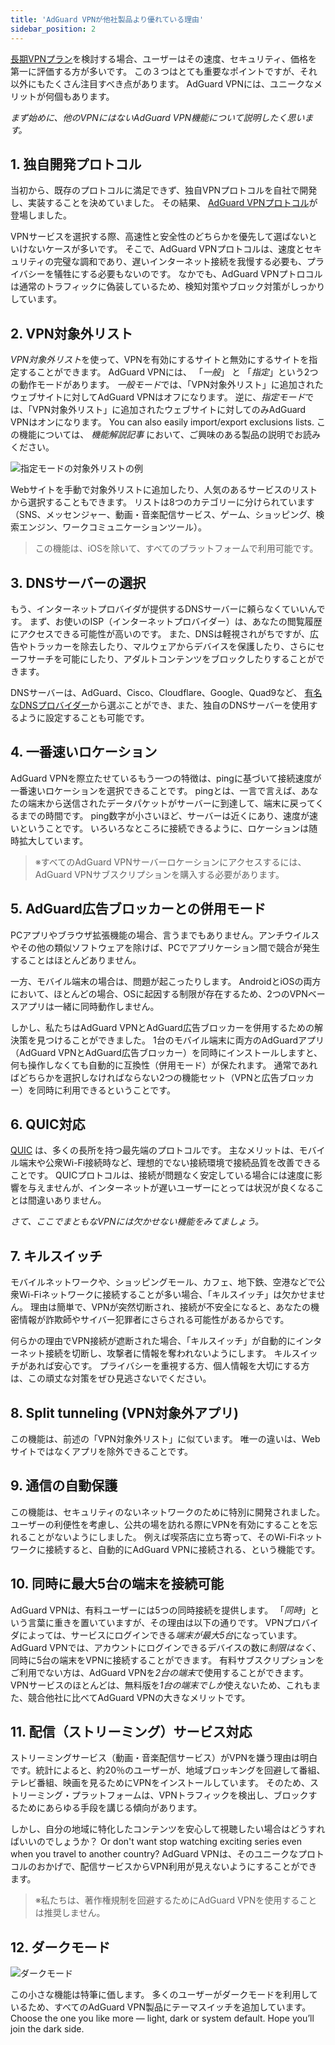 ```yaml
---
title: 'AdGuard VPNが他社製品より優れている理由'
sidebar_position: 2
---
```


[長期VPNプラン](subscription.md)を検討する場合、ユーザーはその速度、セキュリティ、価格を第一に評価する方が多いです。 この３つはとても重要なポイントですが、それ以外にもたくさん注目すべき点があります。 AdGuard VPNには、ユニークなメリットが何個もあります。

*まず始めに、他のVPNにはないAdGuard VPN機能について説明したく思います。*

## 1. 独自開発プロトコル
当初から、既存のプロトコルに満足できず、独自VPNプロトコルを自社で開発し、実装することを決めていました。 その結果、 [AdGuard VPNプロトコル](adguard-vpn-protocol.mdx)が登場しました。

VPNサービスを選択する際、高速性と安全性のどちらかを優先して選ばないといけないケースが多いです。 そこで、AdGuard VPNプロトコルは、速度とセキュリティの完璧な調和であり、遅いインターネット接続を我慢する必要も、プライバシーを犠牲にする必要もないのです。 なかでも、AdGuard VPNプトロコルは通常のトラフィックに偽装しているため、検知対策やブロック対策がしっかりしています。

## 2. VPN対象外リスト
*VPN対象外リスト*を使って、VPNを有効にするサイトと無効にするサイトを指定することができます。 AdGuard VPNには、 「*一般*」 と 「*指定*」という2つの動作モードがあります。 *一般モード*では、「VPN対象外リスト」に追加されたウェブサイトに対してAdGuard VPNはオフになります。 逆に、*指定モード*では、「VPN対象外リスト」に追加されたウェブサイトに対してのみAdGuard VPNはオンになります。 You can also easily import/export exclusions lists. この機能については、 *機能解説記事* において、ご興味のある製品の説明でお読みください。

![指定モードの対象外リストの例](https://cdn.adguard.com/public/Adguard/Blog/vpn_export_exclusions.png)

Webサイトを手動で対象外リストに追加したり、人気のあるサービスのリストから選択することもできます。 リストは8つのカテゴリーに分けられています（SNS、メッセンジャー、動画・音楽配信サービス、ゲーム、ショッピング、検索エンジン、ワークコミュニケーションツール）。

> この機能は、iOSを除いて、すべてのプラットフォームで利用可能です。

## 3. DNSサーバーの選択
もう、インターネットプロバイダが提供するDNSサーバーに頼らなくていいんです。 まず、お使いのISP（インターネットプロバイダー）は、あなたの閲覧履歴にアクセスできる可能性が高いのです。 また、DNSは軽視されがちですが、広告やトラッカーを除去したり、マルウェアからデバイスを保護したり、さらにセーフサーチを可能にしたり、アダルトコンテンツをブロックしたりすることができます。

DNSサーバーは、AdGuard、Cisco、Cloudflare、Google、Quad9など、 [有名なDNSプロバイダー](https://kb.adguard.com/ja/general/dns-providers)から選ぶことができ、また、独自のDNSサーバーを使用するように設定することも可能です。

## 4. 一番速いロケーション

AdGuard VPNを際立たせているもう一つの特徴は、pingに基づいて接続速度が一番速いロケーションを選択できることです。 pingとは、一言で言えば、あなたの端末から送信されたデータパケットがサーバーに到達して、端末に戻ってくるまでの時間です。 ping数字が小さいほど、サーバーは近くにあり、速度が速いということです。 いろいろなところに接続できるように、ロケーションは随時拡大しています。

> ※すべてのAdGuard VPNサーバーロケーションにアクセスするには、AdGuard VPNサブスクリプションを購入する必要があります。

## 5. AdGuard広告ブロッカーとの併用モード

PCアプリやブラウザ拡張機能の場合、言うまでもありません。アンチウイルスやその他の類似ソフトウェアを除けば、PCでアプリケーション間で競合が発生することはほとんどありません。

一方、モバイル端末の場合は、問題が起こったりします。 AndroidとiOSの両方において、ほとんどの場合、OSに起因する制限が存在するため、2つのVPNベースアプリは一緒に同時動作しません。

しかし、私たちはAdGuard VPNとAdGuard広告ブロッカーを併用するための解決策を見つけることができました。 1台のモバイル端末に両方のAdGuardアプリ（AdGuard VPNとAdGuard広告ブロッカー）を同時にインストールしますと、何も操作しなくても自動的に互換性（併用モード）が保たれます。 通常であればどちらかを選択しなければならない2つの機能セット（VPNと広告ブロッカー）を同時に利用できるということです。

## 6. QUIC対応
[QUIC](https://adguard.com/ja/blog/dns-over-quic.html) は、多くの長所を持つ最先端のプロトコルです。 主なメリットは、モバイル端末や公衆Wi-Fi接続時など、理想的でない接続環境で接続品質を改善できることです。 QUICプロトコルは、接続が問題なく安定している場合には速度に影響を与えませんが、インターネットが遅いユーザーにとっては状況が良くなることは間違いありません。

*さて、ここでまともなVPNには欠かせない機能をみてましょう。*

## 7. キルスイッチ
モバイルネットワークや、ショッピングモール、カフェ、地下鉄、空港などで公衆Wi-Fiネットワークに接続することが多い場合、「キルスイッチ」は欠かせません。 理由は簡単で、VPNが突然切断され、接続が不安全になると、あなたの機密情報が詐欺師やサイバー犯罪者にさらされる可能性があるからです。

何らかの理由でVPN接続が遮断された場合、「キルスイッチ」が自動的にインターネット接続を切断し、攻撃者に情報を奪われないようにします。 キルスイッチがあれば安心です。 プライバシーを重視する方、個人情報を大切にする方は、この頑丈な対策をぜひ見逃さないでください。

## 8. Split tunneling (VPN対象外アプリ)
この機能は、前述の「VPN対象外リスト」に似ています。 唯一の違いは、Webサイトではなくアプリを除外できることです。

## 9. 通信の自動保護
この機能は、セキュリティのないネットワークのために特別に開発されました。 ユーザーの利便性を考慮し、公共の場を訪れる際にVPNを有効にすることを忘れることがないようにしました。 例えば喫茶店に立ち寄って、そのWi-Fiネットワークに接続すると、自動的にAdGuard VPNに接続される、という機能です。

## 10. 同時に最大5台の端末を接続可能
AdGuard VPNは、有料ユーザーには5つの同時接続を提供します。 「*同時*」という言葉に重きを置いていますが、その理由は以下の通りです。 VPNプロバイダによっては、サービスにログインできる*端末が最大5台*になっています。 AdGuard VPNでは、アカウントにログインできるデバイスの数に*制限はなく*、同時に5台の端末をVPNに接続することができます。 有料サブスクリプションをご利用でない方は、AdGuard VPNを*2台の端末*で使用することができます。VPNサービスのほとんどは、無料版を*1台の端末でしか*使えないため、これもまた、競合他社に比べてAdGuard VPNの大きなメリットです。

## 11. 配信（ストリーミング）サービス対応
ストリーミングサービス（動画・音楽配信サービス）がVPNを嫌う理由は明白です。統計によると、約20％のユーザーが、地域ブロッキングを回避して番組、テレビ番組、映画を見るためにVPNをインストールしています。 そのため、ストリーミング・プラットフォームは、VPNトラフィックを検出し、ブロックするためにあらゆる手段を講じる傾向があります。

しかし、自分の地域に特化したコンテンツを安心して視聴したい場合はどうすればいいのでしょうか？ Or don't want stop watching exciting series even when you travel to another country? AdGuard VPNは、そのユニークなプロトコルのおかげで、配信サービスからVPN利用が見えないようにすることができます。

> ※私たちは、著作権規制を回避するためにAdGuard VPNを使用することは推奨しません。

## 12. ダークモード

![ダークモード](https://cdn.adguard.com/public/Adguard/Blog/vpn/main_en_black.png)

この小さな機能は特筆に価します。 多くのユーザーがダークモードを利用しているため、すべてのAdGuard VPN製品にテーマスイッチを追加しています。 Choose the one you like more — light, dark or system default. Hope you’ll join the dark side.
